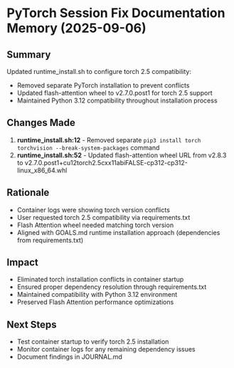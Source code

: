 # PyTorch Session Fix Documentation Memory (2025-09-06)

## Summary
Updated runtime_install.sh to configure torch 2.5 compatibility:
- Removed separate PyTorch installation to prevent conflicts
- Updated flash-attention wheel to v2.7.0.post1 for torch 2.5 support
- Maintained Python 3.12 compatibility throughout installation process

## Changes Made
1. **runtime_install.sh:12** - Removed separate `pip3 install torch torchvision --break-system-packages` command
2. **runtime_install.sh:52** - Updated flash-attention wheel URL from v2.8.3 to v2.7.0.post1+cu12torch2.5cxx11abiFALSE-cp312-cp312-linux_x86_64.whl

## Rationale
- Container logs were showing torch version conflicts
- User requested torch 2.5 compatibility via requirements.txt
- Flash Attention wheel needed matching torch version
- Aligned with GOALS.md runtime installation approach (dependencies from requirements.txt)

## Impact
- Eliminated torch installation conflicts in container startup
- Ensured proper dependency resolution through requirements.txt
- Maintained compatibility with Python 3.12 environment
- Preserved Flash Attention performance optimizations

## Next Steps
- Test container startup to verify torch 2.5 installation
- Monitor container logs for any remaining dependency issues
- Document findings in JOURNAL.md